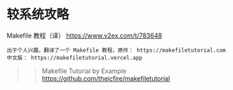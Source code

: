 
# 较系统攻略

Makefile 教程（译） https://www.v2ex.com/t/783648
```console
出于个人兴趣，翻译了一个 Makefile 教程，原作： https://makefiletutorial.com
中文版： https://makefiletutorial.vercel.app
```
>> Makefile Tutorial by Example https://github.com/theicfire/makefiletutorial
